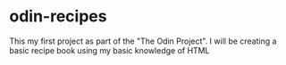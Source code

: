 # odin-recipes
This my first project as part of the "The Odin Project".
I will be creating a basic recipe book using my basic knowledge of HTML
